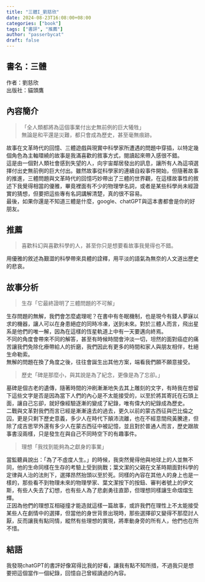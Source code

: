 ```yaml
---
title: "三體I_劉慈欣"
date: 2024-08-23T16:08:00+08:00
categories: ["book"]
tags: ["書評", "推薦"]
author: "passerbycat"
draft: false
---
```


## 書名：三體  
作者：劉慈欣  
出版社：貓頭鷹  

## 內容簡介  
> 「全人類都將為這個事業付出史無前例的巨大犧牲」  
> 無論是和平還是災難，都只會成為歷史，甚至毫無痕跡。  

故事在文革時代的回憶、三體遊戲與現實中科學家所遭遇的問題中穿插，以特定幾個角色為主軸環繞的故事是我滿喜歡的敘事方式，閱讀起來帶入感很不錯。  
這是由一個對人類社會感到失望的人，向宇宙鄰居發出的訊息，讓所有人為這項選擇付出史無前例的巨大付出。雖然故事從科學家的連續自殺事件開始，但隨著故事的推進，三體問題與文革時代的回憶巧妙帶出了三體的世界觀，在這樣故事性的敘述下我覺得相當的優雅，畢竟裡面有不少的物理學名詞，或者是某些科學尚未經證實的猜想，但要把這些專有名詞講解清楚，真的很不容易。  
最後，如果你還是不知道三體是什麼，google、chatGPT與這本書都會是你的好朋友。  

## 推薦  
> 喜歡科幻與喜歡科學的人，甚至你只是想要看故事我覺得也不錯。  

用優雅的敘述為艱澀的科學帶來具體的詮釋，用平淡的語氣為無奈的人文道出歷史的悲哀。  

## 故事分析
> 生存「它最終證明了三體問題的不可解」  

生存問題的無解，我們會怎麼處理呢？在書中有冬眠機制，也是現今有錢人夢寐以求的機器，讓人可以在身患絕症的同時冷凍，送到未來。對於三體人而言，飛出星系是他們的唯一解，因為在這樣的恆星軌道上中有一天要邁向終焉。  
不同的角度會帶來不同的解答，甚至有時候時間會沖淡一切，坦然的面對癌症的痛苦讓我們免除化療帶給人的折磨，我們因此有更多的時間和家人與朋友相伴，杜絕生命勒索。  
無解的問題在換了角度之後，往往會誕生出其他方案，端看我們願不願意接受。  

> 歷史「碑是那麼小，與其說是為了紀念，更像是為了忘卻。」  

墓碑是個古老的遺傳，隨著時間的沖刷漸漸地失去其上雕刻的文字，有時我在想留下這些文字是否是因為當下人們的內心是不太能接受的，以至於將其寄託在石頭上面，讓自己忘卻，就好像經驗逐漸的變成了紀錄，唯有偉大的紀錄成為歷史。  
二戰與文革對我們而言已經是漸漸遠去的過去，更久以前的蒙古西征與巴比倫之囚，更是只剩下歷史意義，多少人在時代下顛沛流離，也在不經意間飛黃騰達，但除了成吉思罕外還有多少人在蒙古西征中被記憶，並且對於普通人而言，歷史跟故事書沒兩樣，只是發生在與自己不同時空下的有趣事件。  

> 理想「我找到能夠為之獻身的事業」  

當監聽員說出：「為了不虛度人生。」的時候，我突然覺得他與地球上的人並無不同，他的生命同樣在生存的考驗上受到挑戰；葉文潔的父親在文革時期面對科學的定律與人治的法則下，選擇昂然抬頭以至於死。同樣的內容在其他人的身上也是一樣的，那些看不到物理未來的物理學家、葉文潔按下的按鈕、審判者號上的伊文斯，有些人失去了幻想，也有些人為了悲劇勇往直節，但理想同樣讓生命熠熠生輝。  
正因為他們的理想互相碰撞才能造就這樣一篇故事，或許我們在理性上不太能接受某些人在劇情中的選擇，但當他的身世背景出現時，那些選擇卻又變得不那麼討人厭，反而讓我有點同情，縱然有些理想的實現，將牽動身旁的所有人，他們也在所不惜。  

## 結語  
我發現chatGPT的書評好像寫得比我的好看，讓我有點不知所措，不過我只是想要把這個當作一個紀錄，回憶自己曾經讀過的內容。